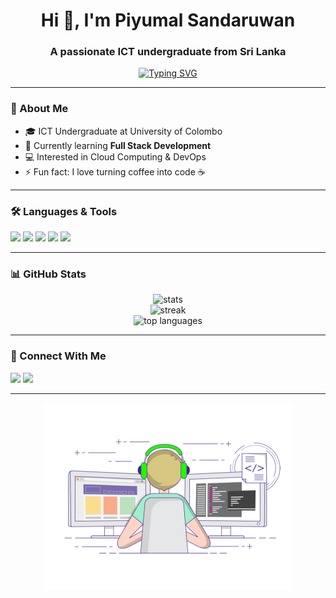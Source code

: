 <h1 align="center">Hi 👋, I'm Piyumal Sandaruwan</h1>
<h3 align="center">A passionate ICT undergraduate from Sri Lanka</h3>

<!-- Typing animation -->
<p align="center">
  <a href="https://github.com/piyumal-sandaruwan">
    <img src="https://readme-typing-svg.demolab.com?font=Fira+Code&size=22&pause=1000&color=00F700&width=435&lines=ICT+Undergraduate;Full+Stack+Learner;Tech+Enthusiast" alt="Typing SVG" />
  </a>
</p>

---

### 🚀 About Me
- 🎓 ICT Undergraduate at University of Colombo
- 🌱 Currently learning **Full Stack Development**
- 💻 Interested in Cloud Computing & DevOps
- ⚡ Fun fact: I love turning coffee into code ☕

---

### 🛠 Languages & Tools
<p>
  <img src="https://img.shields.io/badge/html5-%23E34F26.svg?style=for-the-badge&logo=html5&logoColor=white" />
  <img src="https://img.shields.io/badge/css3-%231572B6.svg?style=for-the-badge&logo=css3&logoColor=white" />
  <img src="https://img.shields.io/badge/javascript-%23323330.svg?style=for-the-badge&logo=javascript&logoColor=%23F7DF1E" />
  <img src="https://img.shields.io/badge/node.js-6DA55F?style=for-the-badge&logo=node.js&logoColor=white" />
  <img src="https://img.shields.io/badge/react-%2320232a.svg?style=for-the-badge&logo=react&logoColor=%2361DAFB" />
</p>

---

### 📊 GitHub Stats
<p align="center">
  <img src="https://github-readme-stats.vercel.app/api?username=piyumal-sandaruwan&show_icons=true&theme=radical" alt="stats" />
  <br/>
  <img src="https://github-readme-streak-stats.herokuapp.com/?user=piyumal-sandaruwan&theme=radical" alt="streak" />
  <br/>
  <img src="https://github-readme-stats.vercel.app/api/top-langs/?username=piyumal-sandaruwan&layout=compact&theme=radical" alt="top languages" />
</p>

---



### 💬 Connect With Me
<p>
  <a href="https://linkedin.com/in/YOUR_LINKEDIN"><img src="https://img.shields.io/badge/-LinkedIn-blue?style=for-the-badge&logo=LinkedIn&logoColor=white" /></a>
  <a href="mailto:piyumalsandaruwanb@gmail.com"><img src="https://img.shields.io/badge/-Email-red?style=for-the-badge&logo=gmail&logoColor=white" /></a>
</p>

---

<p align="center">
  <img src="https://raw.githubusercontent.com/devSouvik/devSouvik/master/gif3.gif" width="400" alt="Coding Gif" />
</p>
